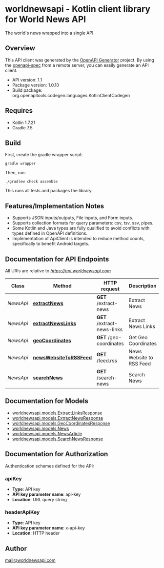 # worldnewsapi - Kotlin client library for World News API

The world's news wrapped into a single API.

## Overview
This API client was generated by the [OpenAPI Generator](https://openapi-generator.tech) project.  By using the [openapi-spec](https://github.com/OAI/OpenAPI-Specification) from a remote server, you can easily generate an API client.

- API version: 1.1
- Package version: 1.0.10
- Build package: org.openapitools.codegen.languages.KotlinClientCodegen

## Requires

* Kotlin 1.7.21
* Gradle 7.5

## Build

First, create the gradle wrapper script:

```
gradle wrapper
```

Then, run:

```
./gradlew check assemble
```

This runs all tests and packages the library.

## Features/Implementation Notes

* Supports JSON inputs/outputs, File inputs, and Form inputs.
* Supports collection formats for query parameters: csv, tsv, ssv, pipes.
* Some Kotlin and Java types are fully qualified to avoid conflicts with types defined in OpenAPI definitions.
* Implementation of ApiClient is intended to reduce method counts, specifically to benefit Android targets.

<a id="documentation-for-api-endpoints"></a>
## Documentation for API Endpoints

All URIs are relative to *https://api.worldnewsapi.com*

Class | Method | HTTP request | Description
------------ | ------------- | ------------- | -------------
*NewsApi* | [**extractNews**](docs/NewsApi.md#extractnews) | **GET** /extract-news | Extract News
*NewsApi* | [**extractNewsLinks**](docs/NewsApi.md#extractnewslinks) | **GET** /extract-news-links | Extract News Links
*NewsApi* | [**geoCoordinates**](docs/NewsApi.md#geocoordinates) | **GET** /geo-coordinates | Get Geo Coordinates
*NewsApi* | [**newsWebsiteToRSSFeed**](docs/NewsApi.md#newswebsitetorssfeed) | **GET** /feed.rss | News Website to RSS Feed
*NewsApi* | [**searchNews**](docs/NewsApi.md#searchnews) | **GET** /search-news | Search News


<a id="documentation-for-models"></a>
## Documentation for Models

 - [worldnewsapi.models.ExtractLinksResponse](docs/ExtractLinksResponse.md)
 - [worldnewsapi.models.ExtractNewsResponse](docs/ExtractNewsResponse.md)
 - [worldnewsapi.models.GeoCoordinatesResponse](docs/GeoCoordinatesResponse.md)
 - [worldnewsapi.models.News](docs/News.md)
 - [worldnewsapi.models.NewsArticle](docs/NewsArticle.md)
 - [worldnewsapi.models.SearchNewsResponse](docs/SearchNewsResponse.md)


<a id="documentation-for-authorization"></a>
## Documentation for Authorization


Authentication schemes defined for the API:
<a id="apiKey"></a>
### apiKey

- **Type**: API key
- **API key parameter name**: api-key
- **Location**: URL query string

<a id="headerApiKey"></a>
### headerApiKey

- **Type**: API key
- **API key parameter name**: x-api-key
- **Location**: HTTP header



## Author

mail@worldnewsapi.com
